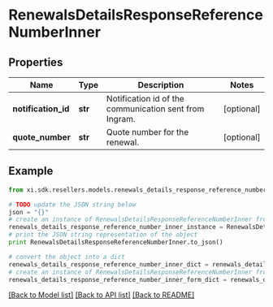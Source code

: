 # RenewalsDetailsResponseReferenceNumberInner


## Properties

Name | Type | Description | Notes
------------ | ------------- | ------------- | -------------
**notification_id** | **str** | Notification id of the communication sent from Ingram. | [optional] 
**quote_number** | **str** | Quote number for the renewal. | [optional] 

## Example

```python
from xi.sdk.resellers.models.renewals_details_response_reference_number_inner import RenewalsDetailsResponseReferenceNumberInner

# TODO update the JSON string below
json = "{}"
# create an instance of RenewalsDetailsResponseReferenceNumberInner from a JSON string
renewals_details_response_reference_number_inner_instance = RenewalsDetailsResponseReferenceNumberInner.from_json(json)
# print the JSON string representation of the object
print RenewalsDetailsResponseReferenceNumberInner.to_json()

# convert the object into a dict
renewals_details_response_reference_number_inner_dict = renewals_details_response_reference_number_inner_instance.to_dict()
# create an instance of RenewalsDetailsResponseReferenceNumberInner from a dict
renewals_details_response_reference_number_inner_form_dict = renewals_details_response_reference_number_inner.from_dict(renewals_details_response_reference_number_inner_dict)
```
[[Back to Model list]](../README.md#documentation-for-models) [[Back to API list]](../README.md#documentation-for-api-endpoints) [[Back to README]](../README.md)



